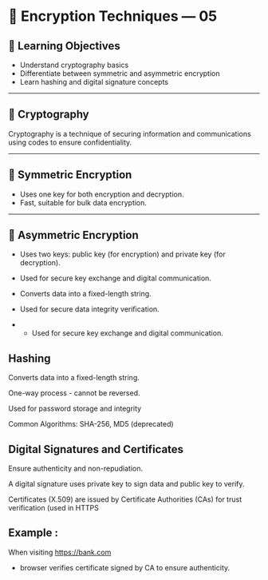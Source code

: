# 🔐 Encryption Techniques — 05

## 🎯 Learning Objectives
- Understand cryptography basics  
- Differentiate between symmetric and asymmetric encryption  
- Learn hashing and digital signature concepts  

---

## 🧩 Cryptography
Cryptography is a technique of securing information and communications using codes to ensure confidentiality.

---

## 🔸 Symmetric Encryption
- Uses one key for both encryption and decryption.  
- Fast, suitable for bulk data encryption.  

---

## 🔹 Asymmetric Encryption
- Uses two keys: public key (for encryption) and private key (for decryption).  
- Used for secure key exchange and digital communication.  


- Converts data into a fixed-length string.  
- Used for secure data integrity verification.
- - Used for secure key exchange and digital communication.

## Hashing

Converts data into a fixed-length string.

One-way process - cannot be reversed.

Used for password storage and integrity

Common Algorithms: SHA-256, MD5 (deprecated)

## Digital Signatures and Certificates

Ensure authenticity and non-repudiation.

A digital signature uses private key to sign data and public key to verify.

Certificates (X.509) are issued by Certificate Authorities (CAs) for trust verification (used in HTTPS
## Example : 
When visiting https://bank.com
  - browser verifies  certificate signed by CA to ensure authenticity.


